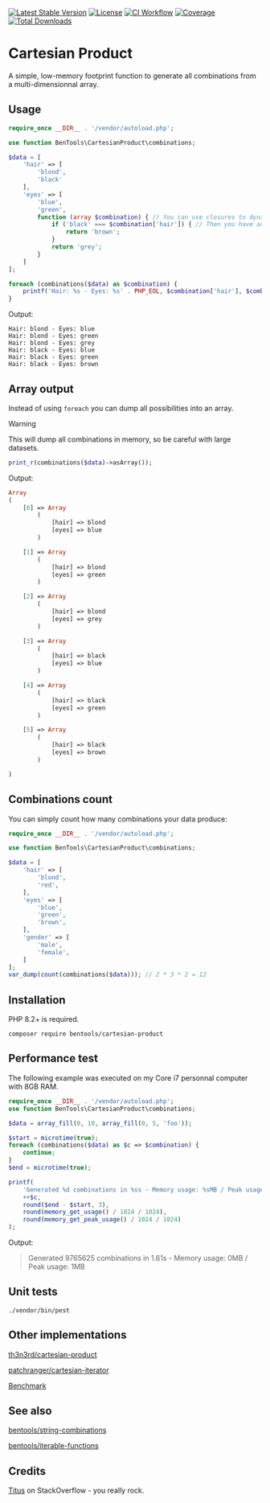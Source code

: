 [![Latest Stable Version](https://poser.pugx.org/bentools/cartesian-product/v/stable)](https://packagist.org/packages/bentools/cartesian-product)
[![License](https://poser.pugx.org/bentools/cartesian-product/license)](https://packagist.org/packages/bentools/cartesian-product)
[![CI Workflow](https://github.com/bpolaszek/cartesian-product/actions/workflows/ci-workflow.yml/badge.svg)](https://github.com/bpolaszek/cartesian-product/actions/workflows/ci-workflow.yml)
[![Coverage](https://codecov.io/gh/bpolaszek/cartesian-product/branch/master/graph/badge.svg?token=3CF5QH0CKG)](https://codecov.io/gh/bpolaszek/cartesian-product)
[![Total Downloads](https://poser.pugx.org/bentools/cartesian-product/downloads)](https://packagist.org/packages/bentools/cartesian-product)

# Cartesian Product

A simple, low-memory footprint function to generate all combinations from a multi-dimensionnal array.

Usage
-------

```php
require_once __DIR__ . '/vendor/autoload.php';

use function BenTools\CartesianProduct\combinations;

$data = [
    'hair' => [
        'blond',
        'black'
    ],
    'eyes' => [
        'blue',
        'green',
        function (array $combination) { // You can use closures to dynamically generate possibilities
            if ('black' === $combination['hair']) { // Then you have access to the current combination being built
                return 'brown';
            }
            return 'grey';
        }
    ]
];

foreach (combinations($data) as $combination) {
    printf('Hair: %s - Eyes: %s' . PHP_EOL, $combination['hair'], $combination['eyes']);
}
```

Output:
```
Hair: blond - Eyes: blue
Hair: blond - Eyes: green
Hair: blond - Eyes: grey
Hair: black - Eyes: blue
Hair: black - Eyes: green
Hair: black - Eyes: brown
```

Array output
------------

Instead of using `foreach` you can dump all possibilities into an array.

> [!WARNING]
> This will dump all combinations in memory, so be careful with large datasets.

```php
print_r(combinations($data)->asArray());
```

Output:
```php
Array
(
    [0] => Array
        (
            [hair] => blond
            [eyes] => blue
        )

    [1] => Array
        (
            [hair] => blond
            [eyes] => green
        )

    [2] => Array
        (
            [hair] => blond
            [eyes] => grey
        )

    [3] => Array
        (
            [hair] => black
            [eyes] => blue
        )

    [4] => Array
        (
            [hair] => black
            [eyes] => green
        )

    [5] => Array
        (
            [hair] => black
            [eyes] => brown
        )

)
```


Combinations count
------------------

You can simply count how many combinations your data produce:

```php
require_once __DIR__ . '/vendor/autoload.php';

use function BenTools\CartesianProduct\combinations;

$data = [
    'hair' => [
        'blond',
        'red',
    ],
    'eyes' => [
        'blue',
        'green',
        'brown',
    ],
    'gender' => [
        'male',
        'female',
    ]
];
var_dump(count(combinations($data))); // 2 * 3 * 2 = 12
```


Installation
------------

PHP 8.2+ is required.
```
composer require bentools/cartesian-product
```

Performance test
----------------
The following example was executed on my Core i7 personnal computer with 8GB RAM.

```php
require_once __DIR__ . '/vendor/autoload.php';
use function BenTools\CartesianProduct\combinations;

$data = array_fill(0, 10, array_fill(0, 5, 'foo'));

$start = microtime(true);
foreach (combinations($data) as $c => $combination) {
    continue;
}
$end = microtime(true);

printf(
    'Generated %d combinations in %ss - Memory usage: %sMB / Peak usage: %sMB',
    ++$c,
    round($end - $start, 3),
    round(memory_get_usage() / 1024 / 1024),
    round(memory_get_peak_usage() / 1024 / 1024)
);
```

Output:
> Generated 9765625 combinations in 1.61s - Memory usage: 0MB / Peak usage: 1MB

Unit tests
----------
```
./vendor/bin/pest
```


Other implementations
---------------------

[th3n3rd/cartesian-product](https://github.com/th3n3rd/cartesian-product)

[patchranger/cartesian-iterator](https://github.com/PatchRanger/cartesian-iterator)

[Benchmark](https://github.com/PatchRanger/php-cartesian-benchmark)


See also
--------

[bentools/string-combinations](https://github.com/bpolaszek/string-combinations)

[bentools/iterable-functions](https://github.com/bpolaszek/php-iterable-functions)



Credits
-------
[Titus](https://stackoverflow.com/a/39174062) on StackOverflow - you really rock.

